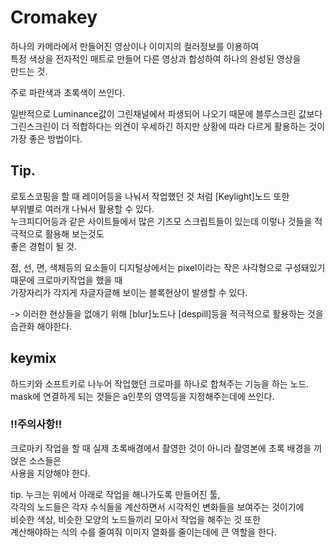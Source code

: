 # Cromakey   
하나의 카메라에서 만들어진 영상이나 이미지의 컬러정보를 이용하여   
특정 색상을 전자적인 매트로 만들어 다른 영상과 합성하여 하나의 완성된 영상을   
만드는 것.  
   
주로 파란색과 초록색이 쓰인다.   
   
일반적으로 Luminance값이 그린채널에서 파생되어 나오기 때문에 블루스크린 값보다   
그린스크린이 더 적합하다는 의견이 우세하긴 하지만 상황에 따라 다르게 활용하는 것이   
가장 좋은 방법이다.   
   
## Tip.   
로토스코핑을 할 때 레이어등을 나눠서 작업했던 것 처럼  [Keylight]노드 또한   
부위별로 여러개 나눠서 활용할 수 있다.   
누크피디어등과 같은 사이트들에서 많은 기즈모 스크립트들이 있는데 이렇나 것들을 적극적으로 활용해 보는것도   
좋은 경험이 될 것.   
   
점, 선, 면, 색체등의 요소들이 디지털상에서는 pixel이라는 작은 사각형으로 구성돼있기 때문에 크로마키작업을 했을 때    
가장자리가 각지게 자글자글해 보이는 블록현상이 발생할 수 있다.    
   
 -> 이러한 현상들을 없애기 위해 [blur]노드나 [despill]등을 적극적으로 활용하는 것을 습관화 해야한다.    
    
 ## keymix   
 하드키와 소프트키로 나누어 작업했던 크로마를 하나로 합쳐주는 기능을 하는 노드.   
 mask에 연결하게 되는 것들은 a인풋의 영역등을 지정해주는데에 쓰인다.    
    
  ### !!주의사항!!  
  크로마키 작업을 할 때 실제 초록배경에서 촬영한 것이 아니라 촬영본에 초록 배경을 끼얹은 소스들은   
 사용을 지양해야 한다.   
    
  tip. 누크는 위에서 아래로 작업을 해나가도록 만들어진 툴,   
  각각의 노드들은 각자 수식들을 계산하면서 시각적인 변화들을 보여주는 것이기에   
  비슷한 색상, 비슷한 모양의 노드들끼리 모아서 작업을 해주는 것 또한    
  계산해야하는 식의 수를 줄여줘 이미지 열화를 줄이는데에 큰 역할을 한다.   
     
   
